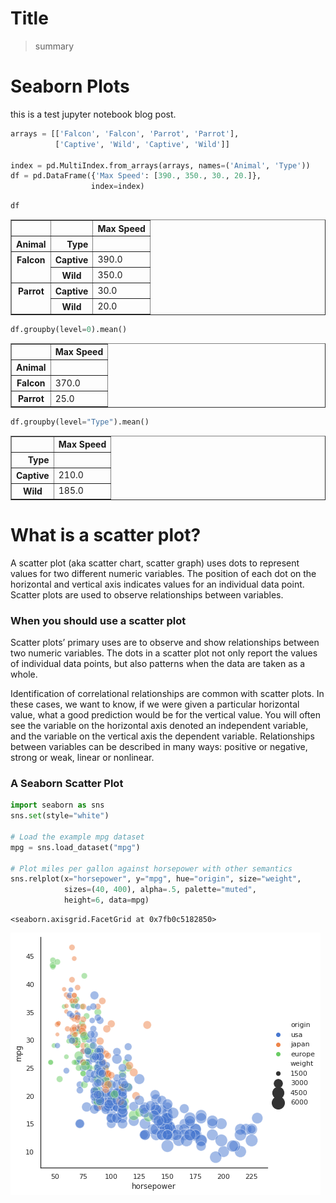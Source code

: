 # Title
> summary


# Seaborn Plots

this is a test jupyter notebook blog post.

```python
arrays = [['Falcon', 'Falcon', 'Parrot', 'Parrot'],
          ['Captive', 'Wild', 'Captive', 'Wild']]

index = pd.MultiIndex.from_arrays(arrays, names=('Animal', 'Type'))
df = pd.DataFrame({'Max Speed': [390., 350., 30., 20.]},
                  index=index)
```

```python
df
```




<div>
<style scoped>
    .dataframe tbody tr th:only-of-type {
        vertical-align: middle;
    }

    .dataframe tbody tr th {
        vertical-align: top;
    }

    .dataframe thead th {
        text-align: right;
    }
</style>
<table border="1" class="dataframe">
  <thead>
    <tr style="text-align: right;">
      <th></th>
      <th></th>
      <th>Max Speed</th>
    </tr>
    <tr>
      <th>Animal</th>
      <th>Type</th>
      <th></th>
    </tr>
  </thead>
  <tbody>
    <tr>
      <th rowspan="2" valign="top">Falcon</th>
      <th>Captive</th>
      <td>390.0</td>
    </tr>
    <tr>
      <th>Wild</th>
      <td>350.0</td>
    </tr>
    <tr>
      <th rowspan="2" valign="top">Parrot</th>
      <th>Captive</th>
      <td>30.0</td>
    </tr>
    <tr>
      <th>Wild</th>
      <td>20.0</td>
    </tr>
  </tbody>
</table>
</div>



```python
df.groupby(level=0).mean()
```




<div>
<style scoped>
    .dataframe tbody tr th:only-of-type {
        vertical-align: middle;
    }

    .dataframe tbody tr th {
        vertical-align: top;
    }

    .dataframe thead th {
        text-align: right;
    }
</style>
<table border="1" class="dataframe">
  <thead>
    <tr style="text-align: right;">
      <th></th>
      <th>Max Speed</th>
    </tr>
    <tr>
      <th>Animal</th>
      <th></th>
    </tr>
  </thead>
  <tbody>
    <tr>
      <th>Falcon</th>
      <td>370.0</td>
    </tr>
    <tr>
      <th>Parrot</th>
      <td>25.0</td>
    </tr>
  </tbody>
</table>
</div>



```python
df.groupby(level="Type").mean()
```




<div>
<style scoped>
    .dataframe tbody tr th:only-of-type {
        vertical-align: middle;
    }

    .dataframe tbody tr th {
        vertical-align: top;
    }

    .dataframe thead th {
        text-align: right;
    }
</style>
<table border="1" class="dataframe">
  <thead>
    <tr style="text-align: right;">
      <th></th>
      <th>Max Speed</th>
    </tr>
    <tr>
      <th>Type</th>
      <th></th>
    </tr>
  </thead>
  <tbody>
    <tr>
      <th>Captive</th>
      <td>210.0</td>
    </tr>
    <tr>
      <th>Wild</th>
      <td>185.0</td>
    </tr>
  </tbody>
</table>
</div>



# What is a scatter plot?

A scatter plot (aka scatter chart, scatter graph) uses dots to represent values for two different numeric variables. The position of each dot on the horizontal and vertical axis indicates values for an individual data point. Scatter plots are used to observe relationships between variables.

### When you should use a scatter plot

Scatter plots’ primary uses are to observe and show relationships between two numeric variables. The dots in a scatter plot not only report the values of individual data points, but also patterns when the data are taken as a whole.

Identification of correlational relationships are common with scatter plots. In these cases, we want to know, if we were given a particular horizontal value, what a good prediction would be for the vertical value. You will often see the variable on the horizontal axis denoted an independent variable, and the variable on the vertical axis the dependent variable. Relationships between variables can be described in many ways: positive or negative, strong or weak, linear or nonlinear.

### A Seaborn Scatter Plot

```python
import seaborn as sns
sns.set(style="white")

# Load the example mpg dataset
mpg = sns.load_dataset("mpg")

# Plot miles per gallon against horsepower with other semantics
sns.relplot(x="horsepower", y="mpg", hue="origin", size="weight",
            sizes=(40, 400), alpha=.5, palette="muted",
            height=6, data=mpg)
```




    <seaborn.axisgrid.FacetGrid at 0x7fb0c5182850>




![png](/images/jupyter_notebook_blog_post_files/output_9_1.png)

